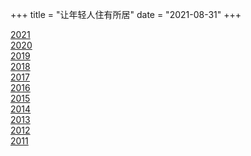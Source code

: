 +++
title = "让年轻人住有所居"
date = "2021-08-31"
+++

[2021](http://www.china.com.cn/zhibo/content_77721597.htm#fullText)  
[2020](http://www.sx-dj.gov.cn/a/szxw/20201028/36132.shtml)  
[2019](http://www.qstheory.cn/zdwz/2019-08/04/c_1124834470.htm)  
[2018](http://cpc.people.com.cn/n1/2018/0115/c415067-29765383.html)  
[2017](http://www.xinhuanet.com//politics/2017-12/16/c_1122121799.htm)  
[2016](http://china.chinadaily.com.cn/2016-12/27/content_27788038.htm)  
[2015](http://172.105.208.133/xinwen/2015-03/08/content_2830485.htm)  
[2014](http://www.xinhuanet.com/politics/2014-03/13/c_119754566.htm)  
[2013](http://cpc.people.com.cn/n/2013/1031/c64094-23383544.html)  
[2012](http://www.12371.cn/2012/08/27/ARTI1346015359603318.shtml)  
[2011](http://zqb.cyol.com/html/2011-01/09/nw.D110000zgqnb_20110109_1-02.htm?div=-1)  